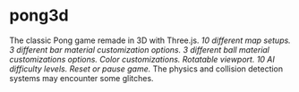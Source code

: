 # pong3d
The classic Pong game remade in 3D with Three.js. 
*10 different map setups.*
*3 different bar material customization options.*
*3 different ball material customizations options.*
*Color customizations.*
*Rotatable viewport.*
*10 AI difficulty levels.*
*Reset or pause game.*
The physics and collision detection systems may encounter some glitches.
